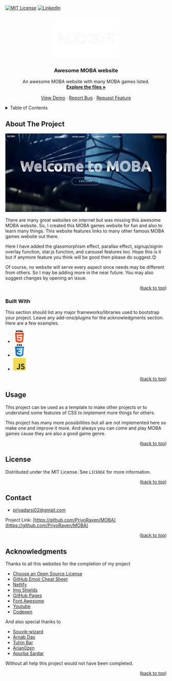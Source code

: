 <a name="readme-top"></a>
<!-- 
** Thanks for checking out my readme file. If you think adding any more to this readme will make the readme more good then please do make a suggestion.

** Simply open an issue with the tag "enhancement" and say what I need to add or change.

** Don't forget to give the project a star!

** Thanks again! now make something AMAZING! :D
 -->
[![MIT License][license-shield]][license-url]
[![LinkedIn][linkedin-shield]][linkedin-url]


<!-- PROJECT LOGO -->
<br/>
<div align="center">
  <a href="https://github.com/PriyoRaven/MOBA">
    <img src="assets/gallery/Moba.png" alt="Logo" width="200" height="120">
  </a>

  <h3 align="center">Awesome MOBA website</h3>

  <p align="center">
    An awesome MOBA website with many MOBA games listed.
    <br />
    <a href="https://github.com/PriyoRaven/MOBA"><strong>Explore the files »</strong></a>
    <br />
    <br />
    <a href="https://moba-priyo-raven.netlify.app/">View Demo</a>
    ·
    <a href="https://github.com/PriyoRaven/MOBA/issues">Report Bug</a>
    ·
    <a href="https://github.com/PriyoRaven/MOBA/issues">Request Feature</a>
  </p>
</div>

<!-- TABLE OF CONTENTS -->
<details>
  <summary>Table of Contents</summary>
  <ol>
    <li>
      <a href="#about-the-project">About The Project</a>
      <ul>
        <li><a href="#built-with">Built With</a></li>
      </ul>
   </li>
    <li><a href="#usage">Usage</a></li>
    <li><a href="#license">License</a></li>
    <li><a href="#contact">Contact</a></li>
    <li><a href="#acknowledgments">Acknowledgments</a></li>
  </ol>
</details>


<!-- ABOUT THE PROJECT -->
## About The Project

[![Product Name Screen Shot][product-screenshot]](https://example.com)

There are many great websites on internet but was missing this awesome MOBA website. So, I created this MOBA games website for fun and also to learn many things. This website features links to many other famous MOBA games website out there.

Here I have added the glassmorphism effect, parallax effect, signup/signin overlay function, star.js function, and carousel features too. Hope this is it but if anymore feature you think will be good then please do suggest.😊

Of course, no website will serve every aspect since needs may be different from others. So I may be adding more in the near future. You may also suggest changes by opening an issue.

<p align="right">(<a href="#readme-top">back to top</a>)</p>


### Built With

This section should list any major frameworks/libraries used to bootstrap your project. Leave any add-ons/plugins for the acknowledgments section. Here are a few examples.

* <a href="https://www.w3.org/html/" target="_blank"> <img src="https://raw.githubusercontent.com/devicons/devicon/master/icons/html5/html5-original-wordmark.svg" alt="html5" width="40" height="40"/> </a>
* <a href="https://www.w3schools.com/css/" target="_blank"> <img src="https://raw.githubusercontent.com/devicons/devicon/master/icons/css3/css3-original-wordmark.svg" alt="css3" width="40" height="40"/> </a>
* <a href="https://developer.mozilla.org/en-US/docs/Web/JavaScript" target="_blank"> <img src="https://raw.githubusercontent.com/devicons/devicon/master/icons/javascript/javascript-original.svg" alt="javascript" width="40" height="40"/>

<p align="right">(<a href="#readme-top">back to top</a>)</p>


<!-- USAGE EXAMPLES -->
## Usage

This project can be used as a template to make other projects or to understand some features of CSS to implement more things for others.
 
This project has many more possibilities but all are not implemented here so make one and improve it more. And always you can come and play MOBA games cause they are also a good game genre.

<p align="right">(<a href="#readme-top">back to top</a>)</p>

 
<!-- LICENSE -->
## License

Distributed under the MIT License. See `LICENSE` for more information.

<p align="right">(<a href="#readme-top">back to top</a>)</p>

 
<!-- CONTACT -->
## Contact

- priyadarsi02@gmail.com

Project Link: [https://github.com/PriyoRaven/MOBA](https://github.com/PriyoRaven/MOBA)

<p align="right">(<a href="#readme-top">back to top</a>)</p>

 
 <!-- ACKNOWLEDGMENTS -->
## Acknowledgments

Thanks to all this websites for the completion of my project

* [Choose an Open Source License](https://choosealicense.com)
* [GitHub Emoji Cheat Sheet](https://www.webpagefx.com/tools/emoji-cheat-sheet)
* [Netlify](https://www.netlify.com/)
* [Img Shields](https://shields.io)
* [GitHub Pages](https://pages.github.com)
* [Font Awesome](https://fontawesome.com)
* [Youtube](https://www.netlify.com/)
* [Codepen](https://codepen.io/)
 
And also special thanks to 

* <a href="https://github.com/souvik-wizard">Souvik-wizard</a>
* <a href="https://github.com/ArnabDas2001">Arnab Das</a>
* <a href="https://github.com/TuhinBar">Tuhin Bar</a>
* <a href="https://github.com/arian0zen">Arian0zen</a>
* <a href="https://github.com/Apurba-Sardar">Apurba Sardar</a>
 
 Without all help this project would not have been completed.
 
<p align="right">(<a href="#readme-top">back to top</a>)</p>

 
<!-- ** Mark down links and URLS -->
[license-shield]: https://img.shields.io/github/license/PriyoRaven/MOBA.svg?style=for-the-badge
[license-url]: https://github.com/PriyoRaven/MOBA/blob/master/LICENSE.txt
[stars-shield]: https://img.shields.io/github/stars/PriyoRaven/MOBA.svg?style=for-the-badge
[stars-url]: https://github.com/PriyoRaven/MOBA/stargazers
[linkedin-shield]: https://img.shields.io/badge/-LinkedIn-black.svg?style=for-the-badge&logo=linkedin&colorB=555
[linkedin-url]: https://www.linkedin.com/in/priyadarsi-halder-786a8a237/
[product-screenshot]: assets/gallery/screenshot.jpeg
